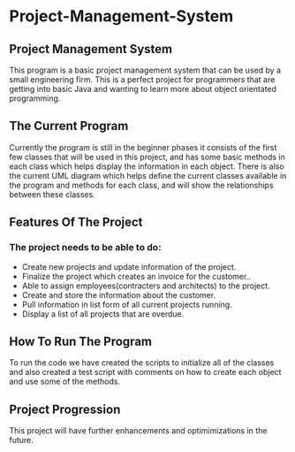 # Project-Management-System

## Project Management System

This program is a basic project management system that can be used by a small engineering firm. This is a perfect project for programmers that are getting into basic Java and wanting to learn more about object orientated programming.

## The Current Program

Currently the program is still in the beginner phases it consists of the first few classes that will be used in this project, and has some basic methods in each class which helps display the information in each object. There is also the current UML diagram which helps define the current classes available in the program and methods for each class, and will show the relationships between these classes.


## Features Of The Project

### The project needs to be able to do:
* Create new projects and update information of the project.
* Finalize the project which creates an invoice for the customer..
* Able to assign employees(contracters and architects) to the project.
* Create and store the information about the customer.
* Pull information in list form of all current projects running.
* Display a list of all projects that are overdue.

## How To Run The Program

To run the code we have created the scripts to initialize all of the classes and also created a test script with comments on how to create each object and use some of the methods.


## Project Progression

This project will have further enhancements and optimimizations in the future.
